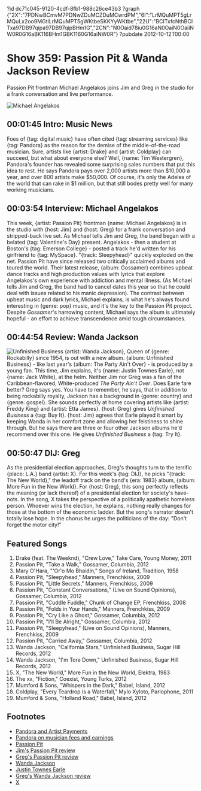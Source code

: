 ?id dc71c045-9120-4cdf-8fb1-988c26ce43b3
?graph {"2X":"7PDNwBCmvM7PDNwZDuMCZDuMCwrdPM","6I":"LrMQuMPT5gLrMQuLx2oo9MGtlLrMQuMPT5gWKtbeSKKYyWKtbe","22U":"BCITxfcNthBCITxa97DB97qipa97DB97qipBHm1G","2CN":"N0Oaid78iu0G16aN0OaiN0OaiiNW0R0G16aBK116BHm1GBK1160G16aiNW0R"}
?pubdate 2012-10-12T00:00

# Show 359: Passion Pit & Wanda Jackson Review
Passion Pit frontman Michael Angelakos joins Jim and Greg in the studio for a frank conversation and live performance.

![Michael Angelakos](https://static.soundopinions.org/images/2012/passionpit.jpg)

## 00:01:45 Intro: Music News
Foes of {tag: digital music} have often cited {tag: streaming services} like {tag: Pandora} as the reason for the demise of the middle-of-the-road musician. Sure, artists like {artist: Drake} and {artist: Coldplay} can succeed, but what about everyone else? Well, {name: Tim Westergren}, Pandora's founder has revealed some surprising sales numbers that put this idea to rest. He says Pandora pays over 2,000 artists more than $10,000 a year, and over 800 artists make $50,000. Of course, it's only the Adeles of the world that can rake in $1 million, but that still bodes pretty well for many working musicians.

## 00:03:54 Interview: Michael Angelakos
 This week, {artist: Passion Pit} frontman {name: Michael Angelakos} is in the studio with {host: Jim} and {host: Greg} for a frank conversation and stripped-back live set. As Michael tells Jim and Greg, the band began with a belated {tag: Valentine's Day} present. Angelakos - then a student at Boston's {tag: Emerson College} - posted a track he'd written for his girlfriend to {tag: MySpace}. "{track: Sleepyhead}" quickly exploded on the net. Passion Pit have since released two critically acclaimed albums and toured the world. Their latest release, {album: Gossamer} combines upbeat dance tracks and high production values with lyrics that explore Angelakos's own experience with addiction and mental illness. (As Michael tells Jim and Greg, the band had to cancel dates this year so that he could deal with issues related to his manic depression). The contrast between upbeat music and dark lyrics, Michael explains, is what he's always found interesting in {genre: pop} music, and it's the key to the Passion Pit project. Despite *Gossamer*'s harrowing content, Michael says the album is ultimately hopeful - an effort to achieve transcendence amid tough circumstances.

## 00:44:54 Review: Wanda Jackson
![Unfinished Business](https://static.soundopinions.org/assets/359/22U0.jpg)
{artist: Wanda Jackson}, Queen of {genre: Rockabilly} since 1954, is out with a new album. {album: Unfinished Business} - like last year's {album: The Party Ain't Over} - is produced by a young fan. This time, Jim explains, it's {name: Justin Townes Earle}, not {name: Jack White}, at the helm. Neither Jim nor Greg was a fan of the Caribbean-flavored, White-produced *The Party Ain't Over*. Does Earle fare better? Greg says yes. You have to remember, he says, that in addition to being rockabilly royalty, Jackson has a background in {genre: country} and {genre: gospel}. She sounds perfectly at home covering artists like {artist: Freddy King} and {artist: Etta James}. {host: Greg} gives *Unfinished Business* a {tag: Buy It}. {host: Jim} agrees that Earle played it smart by keeping Wanda in her comfort zone and allowing her feistiness to shine through. But he says there are three or four other Jackson albums he'd recommend over this one. He gives *Unfinished Business* a {tag: Try It}.

## 00:50:47 DIJ: Greg
As the presidential election approaches, Greg's thoughts turn to the terrific {place: L.A.} band {artist: X}. For this week's {tag: DIJ}, he picks "{track: The New World}," the leadoff track on the band's {era: 1983} album, {album: More Fun in the New World}. For {host: Greg}, this song perfectly reflects the meaning (or lack thereof) of a presidential election for society's have-nots. In the song, X takes the perspective of a politically apathetic homeless person. Whoever wins the election, he explains, nothing really changes for those at the bottom of the economic ladder. But the song's narrator doesn't totally lose hope. In the chorus he urges the politicians of the day: "Don't forget the motor city!"


## Featured Songs
1. Drake (feat. The Weeknd), "Crew Love," Take Care, Young Money, 2011
2. Passion Pit, "Take a Walk," Gossamer, Columbia, 2012
3. Mary O'Hara, "'Or'o Mo Bhaidin," Songs of Ireland, Tradition, 1958
4. Passion Pit, "Sleepyhead," Manners, Frenchkiss, 2009
5. Passion Pit, "Little Secrets," Manners, Frenchkiss, 2009
6. Passion Pit, "Constant Conversations," (Live on Sound Opinions), Gossamer, Columbia, 2012
7. Passion Pit, "Cuddle Fuddle," Chunk of Change EP, Frenchkiss, 2008
8. Passion Pit, "Folds in Your Hands," Manners, Frenchkiss, 2009
9. Passion Pit, "Cry Like a Ghost," Gossamer, Columbia, 2012
10. Passion Pit, "I'll Be Alright," Gossamer, Columbia, 2012
11. Passion Pit, "Sleepyhead," (Live on Sound Opinions), Manners, Frenchkiss, 2009
12. Passion Pit, "Carried Away," Gossamer, Columbia, 2012
13. Wanda Jackson, "California Stars," Unfinished Business, Sugar Hill Records, 2012
14. Wanda Jackson, "I'm Tore Down," Unfinished Business, Sugar Hill Records, 2012
15. X, "The New World," More Fun in the New World, Elektra, 1983
16. The xx, "Fiction," Coexist, Young Turks, 2012
17. Mumford & Sons, "Whispers in the Dark," Babel, Island, 2012
18. Coldplay, "Every Teardrop is a Waterfall," Mylo Xyloto, Parlophone, 2011
19. Mumford & Sons, "Holland Road," Babel, Island, 2012

## Footnotes
- [Pandora and Artist Payments](http://blog.pandora.com/2012/10/09/pandora-and-artist-payments/)
- [Pandora on musician fees and earnings](http://www.forbes.com/sites/erikkain/2012/10/09/pandora-founder-reveals-big-earnings-and-high-fees-for-musicians-online/)
- [Passion Pit](http://passionpitmusic.com/)
- [Jim's Passion Pit review](http://www.wbez.org/blogs/jim-derogatis/2012-08/record-reviews-roundup-redux-passion-pit-and-antibalas-101928)
- [Greg's Passion Pit review](http://articles.chicagotribune.com/2012-07-23/entertainment/chi-passion-pit-album-review-gossamer-album-reviewed-20120721_1_album-review-mental-illness-passion-pit)
- [Wanda Jackson](http://www.wandajackson.com/)
- [Justin Townes Earle](http://www.justintownesearle.com/)
- [Greg's Wanda Jackson review](http://articles.chicagotribune.com/2012-10-08/entertainment/chi-wanda-jackson-album-review-unfinished-business-reviewed-20121008_1_album-review-wanda-jackson-justin-townes-earle)
- [X](http://www.allmusic.com/artist/x-mn0000960690/biography)
